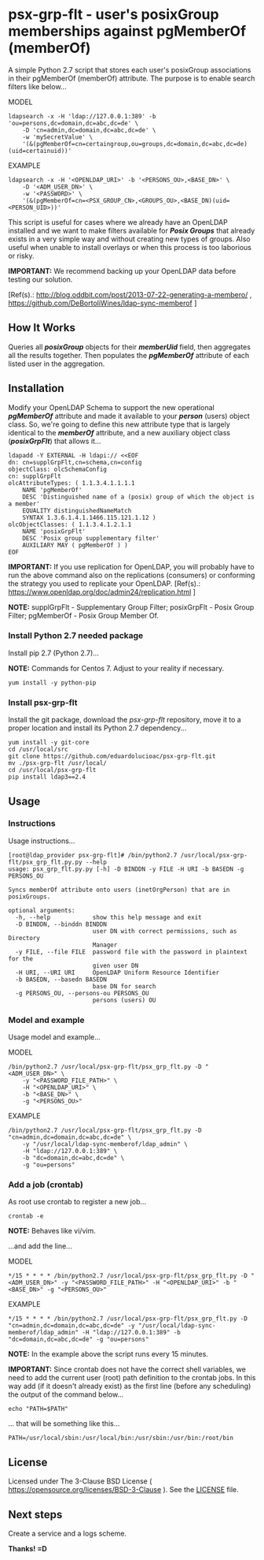 # psx-grp-flt - user's posixGroup memberships against pgMemberOf (memberOf)

A simple Python 2.7 script that stores each user's posixGroup associations in their pgMemberOf (memberOf) attribute. The purpose is to enable search filters like below...

MODEL

```
ldapsearch -x -H 'ldap://127.0.0.1:389' -b 'ou=persons,dc=domain,dc=abc,dc=de' \
    -D 'cn=admin,dc=domain,dc=abc,dc=de' \
    -w 'mySecretValue' \
    '(&(pgMemberOf=cn=certaingroup,ou=groups,dc=domain,dc=abc,dc=de)(uid=certainuid))'
```

EXAMPLE

```
ldapsearch -x -H '<OPENLDAP_URI>' -b '<PERSONS_OU>,<BASE_DN>' \
    -D '<ADM_USER_DN>' \
    -w '<PASSWORD>' \
    '(&(pgMemberOf=cn=<PSX_GROUP_CN>,<GROUPS_OU>,<BASE_DN)(uid=<PERSON_UID>))'
```

This script is useful for cases where we already have an OpenLDAP installed and we want to make filters available for ***Posix Groups*** that already exists in a very simple way and without creating new types of groups. Also useful when unable to install overlays or when this process is too laborious or risky.

**IMPORTANT:** We recommend backing up your OpenLDAP data before testing our solution.

[Ref(s).: http://blog.oddbit.com/post/2013-07-22-generating-a-membero/ ,
https://github.com/DeBortoliWines/ldap-sync-memberof ]

## How It Works

Queries all ***posixGroup*** objects for their ***memberUid*** field, then aggregates all the results together. Then populates the ***pgMemberOf*** attribute of each listed user in the aggregation.

## Installation

Modify your OpenLDAP Schema to support the new operational ***pgMemberOf*** attribute and made it available to your ***person*** (users) object class. So, we're going to define this new attribute type that is largely identical to the ***memberOf*** attribute, and a new auxiliary object class (***posixGrpFlt***) that allows it...

```
ldapadd -Y EXTERNAL -H ldapi:// <<EOF
dn: cn=supplGrpFlt,cn=schema,cn=config
objectClass: olcSchemaConfig
cn: supplGrpFlt
olcAttributeTypes: ( 1.1.3.4.1.1.1.1
    NAME 'pgMemberOf'
    DESC 'Distinguished name of a (posix) group of which the object is a member'
    EQUALITY distinguishedNameMatch
    SYNTAX 1.3.6.1.4.1.1466.115.121.1.12 )
olcObjectClasses: ( 1.1.3.4.1.2.1.1
    NAME 'posixGrpFlt'
    DESC 'Posix group supplementary filter'
    AUXILIARY MAY ( pgMemberOf ) )
EOF
```

**IMPORTANT:** If you use replication for OpenLDAP, you will probably have to run the above command also on the replications (consumers) or conforming the strategy you used to replicate your OpenLDAP.
[Ref(s).: https://www.openldap.org/doc/admin24/replication.html ]

**NOTE:** supplGrpFlt - Supplementary Group Filter; posixGrpFlt - Posix Group Filter; pgMemberOf - Posix Group Member Of.

### Install Python 2.7 needed package

Install pip 2.7 (Python 2.7)...

**NOTE:** Commands for Centos 7. Adjust to your reality if necessary.

```
yum install -y python-pip
```

### Install psx-grp-flt

Install the git package, download the *psx-grp-flt* repository, move it to a proper location and install its Python 2.7 dependency...

```
yum install -y git-core
cd /usr/local/src
git clone https://github.com/eduardolucioac/psx-grp-flt.git
mv ./psx-grp-flt /usr/local/
cd /usr/local/psx-grp-flt
pip install ldap3==2.4
```

## Usage

### Instructions

Usage instructions...

```
[root@ldap_provider psx-grp-flt]# /bin/python2.7 /usr/local/psx-grp-flt/psx_grp_flt.py.py --help
usage: psx_grp_flt.py.py [-h] -D BINDDN -y FILE -H URI -b BASEDN -g PERSONS_OU

Syncs memberOf attribute onto users (inetOrgPerson) that are in posixGroups.

optional arguments:
  -h, --help            show this help message and exit
  -D BINDDN, --binddn BINDDN
                        user DN with correct permissions, such as Directory
                        Manager
  -y FILE, --file FILE  password file with the password in plaintext for the
                        given user DN
  -H URI, --URI URI     OpenLDAP Uniform Resource Identifier
  -b BASEDN, --basedn BASEDN
                        base DN for search
  -g PERSONS_OU, --persons-ou PERSONS_OU
                        persons (users) OU
```

### Model and example

Usage model and example...

MODEL

```
/bin/python2.7 /usr/local/psx-grp-flt/psx_grp_flt.py -D "<ADM_USER_DN>" \
    -y "<PASSWORD_FILE_PATH>" \
    -H "<OPENLDAP_URI>" \
    -b "<BASE_DN>" \
    -g "<PERSONS_OU>"
```

EXAMPLE

```
/bin/python2.7 /usr/local/psx-grp-flt/psx_grp_flt.py -D "cn=admin,dc=domain,dc=abc,dc=de" \
    -y "/usr/local/ldap-sync-memberof/ldap_admin" \
    -H "ldap://127.0.0.1:389" \
    -b "dc=domain,dc=abc,dc=de" \
    -g "ou=persons"
```

### Add a job (crontab)

As root use crontab to register a new job...

```
crontab -e
```

**NOTE:** Behaves like vi/vim.

...and add the line...

MODEL

```
*/15 * * * * /bin/python2.7 /usr/local/psx-grp-flt/psx_grp_flt.py -D "<ADM_USER_DN>" -y "<PASSWORD_FILE_PATH>" -H "<OPENLDAP_URI>" -b "<BASE_DN>" -g "<PERSONS_OU>"
```

EXAMPLE

```
*/15 * * * * /bin/python2.7 /usr/local/psx-grp-flt/psx_grp_flt.py -D "cn=admin,dc=domain,dc=abc,dc=de" -y "/usr/local/ldap-sync-memberof/ldap_admin" -H "ldap://127.0.0.1:389" -b "dc=domain,dc=abc,dc=de" -g "ou=persons"
```

**NOTE:** In the example above the script runs every 15 minutes.

**IMPORTANT:** Since crontab does not have the correct shell variables, we need to add the current user (root) path definition to the crontab jobs. In this way add (if it doesn't already exist) as the first line (before any scheduling) the output of the command below...

```
echo "PATH=$PATH"
```

... that will be something like this...

```
PATH=/usr/local/sbin:/usr/local/bin:/usr/sbin:/usr/bin:/root/bin
```

## License

Licensed under The 3-Clause BSD License ( https://opensource.org/licenses/BSD-3-Clause ). See the [LICENSE](/LICENSE) file.

## Next steps

Create a service and a logs scheme.

**Thanks! =D**
